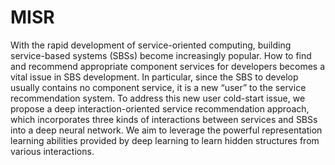 # MISR
With the rapid development of service-oriented computing, building service-based systems (SBSs) become increasingly popular. How to find and recommend appropriate component services for developers becomes a vital issue in SBS development. In particular, since the SBS to develop usually contains no component service, it is a new “user” to the service recommendation system. To address this new user cold-start issue, we propose a deep interaction-oriented service recommendation approach, which incorporates three kinds of interactions between services and SBSs into a deep neural network. We aim to leverage the powerful representation learning abilities provided by deep learning to learn hidden structures from various interactions.
